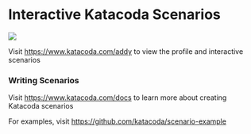 # Interactive Katacoda Scenarios

[![](http://shields.katacoda.com/katacoda/addy/count.svg)](https://www.katacoda.com/addy "Get your profile on Katacoda.com")

Visit https://www.katacoda.com/addy to view the profile and interactive scenarios

### Writing Scenarios
Visit https://www.katacoda.com/docs to learn more about creating Katacoda scenarios

For examples, visit https://github.com/katacoda/scenario-example
